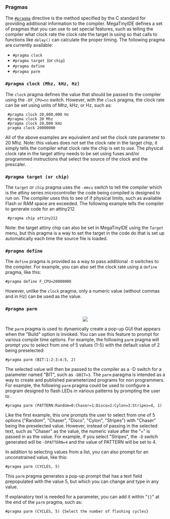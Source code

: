 ### Pragmas

The [`#pragma`](https://en.wikipedia.org/wiki/Directive_(programming)) directive is the method specified by the C standard for providing additional information to the compiler.  MegaTinyIDE defines a set of pragmas that you can use to set special features, such as telling the compiler what clock rate the clock rate the target is using so that calls to functions like `delay()` can calculate the proper timing.  The following pragma are currently available:

  + `#pragma clock`
  + `#pragma target `(or `chip`)
  + `#pragma define`
  + `#pragma parm`
  
### `#pragma clock (Mhz, kHz, Hz)`

The `clock` pragma defines the value that should be passed to the compiler using the `-DF_CPU=nn` switch.  However, with the `clock` pragma, the clock rate can be set using units of Mhz, kHz, or Hz, such as:

     #pragma clock 20,000,000 Hz
     #pragma clock 20 Mhz
     #pragma clock 20,000 kHz
     pragma clock 20000000
   
All of the above examples are equivalent and set the clock rate parameter to 20 Mhz.  Note: this values does not set the clock rate in the target chip, it simply tells the compiler what clock rate the chip is set to use.  The physical clock rate in the target attiny needs to be set using fuses and/or programmed instructions that select the source of the clock and the prescaler.

### `#pragma target (or chip)`

The `target` or `chip` pragma uses the `-mmcu` switch to tell the compiler which is the attiny series microcontroller the code being compiled is designed to run on.  The compiler uses this to see of if physical limits, such as available Flash or RAM space are exceeded.  The following example tells the compiler to generate code for an attiny212

     #pragma chip attiny212

Note: the target attiny chip can also be set in MegaTinyIDE using the `Target` menu, but this pragma is a way to set the target in the code do that is set up automatically each time the source file is loaded.

### `#pragma define`

The `define` pragma is provided as a way to pass additional `-D` switches to the compiler.  For example, you can also set the clock rate using a `define` pragma, like this:

    #pragma define F_CPU=20000000
    
However, unlike the `clock` pragma, only a numeric value (without commas and in Hz) can be used as the value.

### `#pragma parm`

<p align="center"><img src="images/parms.png"></p>

The `parm` pragma is used to dynamically create a pop-up GUI that appears when the "Build" option is invoked.  You can use this feature to prompt for various compile time options.  For example, the following `parm` pragma will prompt you to select from one of 5 values (1-5) with the default value of 2 being preselected:

    #pragma parm (BIT:1:2:3:4:5, 2)

The selected value will then be passed to the compiler as a -D switch for a parameter named "BIT", such as `-DBIT=3`.  The `parm` paragma is intended as a way to create and published parameterized programs for non programmers.  For example, the following `parm` pragma could be used to configure a program designed to flash LEDs in various patterns by prompting the user to .

    #pragma parm (PATTERN:Random=0:Chaser=1:Disco=2:Cylon=3:Stripes=4, 1)

Like the first example, this one prompts the user to select from one of 5 options ("Random", "Chaser", "Disco", "Cylon", "Stripes") with "Chaser" being the preselected value.  However, instead of passing in the selected text, such as "Chaser" as the value, the numeric value after the "`=`" is passed in as the value.  For example, if you select "Stripes", the `-D` switch generated will be `-DPATTERN=4` and the value of PATTERN will be set to 4.

In addition to selecting values from a list, you can also prompt for an unconstrained value, like this:

    #pragma parm (CYCLES, 5) 
    
This `parm` pragma generates a pop-up prompt that has a text field prepopulated with the value 5, but which you can change and type in any value.

If explanatory text is needed for a parameter, you can add it within "`{}`" at the end of the `parm` pragma, such as:

    #pragma parm (CYCLES, 5) {Select the number of flashing cycles}

